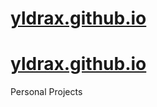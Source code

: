 # [yldrax.github.io](https://yldrax.github.io)
# <a href="https://yldrax.github.io" target="_blank">yldrax.github.io</a>

Personal Projects
